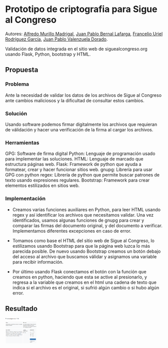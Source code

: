 # Prototipo de criptografia para Sigue al Congreso
Autores: [Alfredo Murillo Madrigal](https://www.linkedin.com/in/alfredomurillomadrigal/), [Juan Pablo Bernal Lafarga](https://www.linkedin.com/in/juan-pablo-bernal-lafarga-7b9942232/), [Francelio Uriel Rodríguez García](https://linkedin.com/in/franceliouriel/), [Juan Pablo Valenzuela Dorado](https://www.linkedin.com/in/juan-pablo-valenzuela-dorado-5763b6250/).

Validación de datos integrada en el sitio web de siguealcongreso.org usando Flask, Python, bootstrap y HTML.

## Propuesta

### Problema
Ante la necesidad de validar los datos de los archivos de Sigue al Congreso ante cambios maliciosos y la dificultad de consultar estos cambios.

### Solución
Usando software podemos firmar digitalmente los archivos que requieran de válidación y hacer una verificación de la firma al cargar los archivos.

### Herramientas
GPG: Software de firma digital
Python: Lenguaje de programación usado para implementar las soluciones.
HTML: Lenguaje de marcado que estructura páginas web.
Flask: Framework de python que ayuda a formatear, crear y hacer funcionar sitios web.
gnupg: Librería para usar GPG con python
regex: Librería de python que permite buscar patrones de texto usando expresiones regulares.
Bootstrap: Framework para crear elementos estilizados en sitios web.

### Implementación
- Creamos varias funciones auxiliares en Python, para leer HTML usando regex y así identificar los archivos que necesitamos validar. Una vez identificados, usamos algunas funciones de gnupg para crear y comparar las firmas del documento original, y del documento a verificar. Implementamos diferentes excepciones en caso de error.

- Tomamos como base el HTML del sitio web de Sigue al Congreso, lo estilizamos usando Bootstrap para que la página web luzca lo más parecida posible. De nuevo usando Bootstrap creamos un botón debajo del acceso al archivo que buscamos válidar y asignamos una variable para recibir información.

- Por último usando Flask conectamos el botón con la función que creamos en python, haciendo que esta se active al presionarlo, y regresa a la variable que creamos en el html una cadena de texto que indica si el archivo es el original, si sufrió algún cambio o si hubo algún error.


## Resultado

<div>
  <img src="prototipo.png"
    width=20%
     height=auto>
</div>
